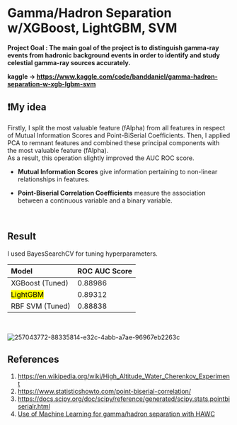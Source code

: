 # Gamma/Hadron Separation w/XGBoost, LightGBM, SVM

<b> Project Goal : The main goal of the project is to distinguish gamma-ray events from hadronic background events in order to identify and study celestial gamma-ray sources accurately.

kaggle -> https://www.kaggle.com/code/banddaniel/gamma-hadron-separation-w-xgb-lgbm-svm
</b>



## ❗My idea
<p>Firstly, I split the most valuable feature (fAlpha) from all features in respect of Mutual Information Scores and Point-BiSerial Coefficients. Then, I applied PCA to remnant features and combined these principal components with the most valuable feature (fAlpha).<br>
As a result, this operation slightly improved the AUC ROC score.<br>
</p>

* <p><b>Mutual Information Scores</b> give information pertaining to non-linear relationships in features.</p>
* <p><b>Point-Biserial Correlation Coefficients</b> measure the association between a continuous variable and a binary variable.</p>
<br>

## Result

I used BayesSearchCV for tuning hyperparameters.

| <b>Model</b>      | <b>ROC AUC Score <span style='color:#e74c3c'></span></b> | 
| :---------------- | :----------- |
| XGBoost (Tuned)    |  0.88986    | 
| <mark>LightGBM</mark>   |   0.89312  | 
| RBF SVM   (Tuned)   |   0.88838  |

<br>

![257043772-88335814-e32c-4abb-a7ae-96967eb2263c](https://github.com/john-fante/my-machine-learning-projects/assets/50263592/db8ea4ec-4b50-42b9-a467-c485cd65eeeb)


## References
1. https://en.wikipedia.org/wiki/High_Altitude_Water_Cherenkov_Experiment
2. https://www.statisticshowto.com/point-biserial-correlation/
3. https://docs.scipy.org/doc/scipy/reference/generated/scipy.stats.pointbiserialr.html
4. [Use of Machine Learning for gamma/hadron separation with HAWC](https://arxiv.org/pdf/2108.00112.pdf)
